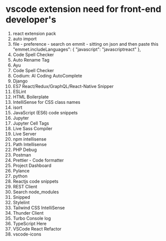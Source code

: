 # vscode extension need for front-end developer's
1. react extension pack
2. auto import
3. file - preference - search on emmit - sitting on json and then
paste this
"emmet.includeLanguages": {
        "javascript": "javascriptreact"
    },
4. Code Spell Checker
5. Auto Rename Tag
6. Ayu
7. Code Spell Checker
8. Codium: AI Coding AutoComplete
9. Django
10. ES7 React/Redux/GraphQL/React-Native Snipper
11. ESLint
12. HTML Boilerplate
13. IntelliSense for CSS class names
14. isort
15. JavaScript (ES6) code snippets
16. Jupyter
17. Jupyter Cell Tags
18. Live Sass Compiler
19. Live Server
20. npm intellisense
21. Path Intellisense
22. PHP Debug
23. Postman
24. Prettier - Code formatter
25. Project Dashboard
26. Pylance
27. python
28. Reactjs code snippets
29. REST Client
30. Search node_modules
31. Snipped
32. Stylelint
33. Tailwind CSS IntelliSense
34. Thunder Client
35. Turbo Console log
36. TypeScript Here
37. VSCode React Refactor
38. vscode-icons
